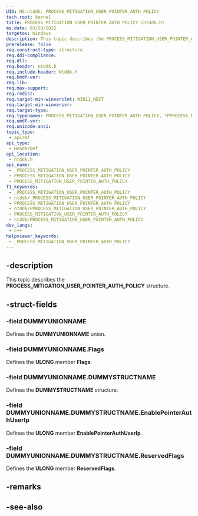 ```yaml
---
UID: NS:ntddk._PROCESS_MITIGATION_USER_POINTER_AUTH_POLICY
tech.root: kernel
title: PROCESS_MITIGATION_USER_POINTER_AUTH_POLICY (ntddk.h)
ms.date: 03/28/2022
targetos: Windows
description: This topic describes the PROCESS_MITIGATION_USER_POINTER_AUTH_POLICY structure.
prerelease: false
req.construct-type: structure
req.ddi-compliance: 
req.dll: 
req.header: ntddk.h
req.include-header: Ntddk.h
req.kmdf-ver: 
req.lib: 
req.max-support: 
req.redist: 
req.target-min-winverclnt: WIN11_NEXT
req.target-min-winversvr: 
req.target-type: 
req.typenames: PROCESS_MITIGATION_USER_POINTER_AUTH_POLICY, *PPROCESS_MITIGATION_USER_POINTER_AUTH_POLICY
req.umdf-ver: 
req.unicode-ansi: 
topic_type:
 - apiref
api_type:
 - HeaderDef
api_location:
 - ntddk.h
api_name:
 - _PROCESS_MITIGATION_USER_POINTER_AUTH_POLICY
 - PPROCESS_MITIGATION_USER_POINTER_AUTH_POLICY
 - PROCESS_MITIGATION_USER_POINTER_AUTH_POLICY
f1_keywords:
 - _PROCESS_MITIGATION_USER_POINTER_AUTH_POLICY
 - ntddk/_PROCESS_MITIGATION_USER_POINTER_AUTH_POLICY
 - PPROCESS_MITIGATION_USER_POINTER_AUTH_POLICY
 - ntddk/PPROCESS_MITIGATION_USER_POINTER_AUTH_POLICY
 - PROCESS_MITIGATION_USER_POINTER_AUTH_POLICY
 - ntddk/PROCESS_MITIGATION_USER_POINTER_AUTH_POLICY
dev_langs:
 - c++
helpviewer_keywords:
 - _PROCESS_MITIGATION_USER_POINTER_AUTH_POLICY
---
```


## -description

This topic describes the **PROCESS_MITIGATION_USER_POINTER_AUTH_POLICY** structure.

## -struct-fields

### -field DUMMYUNIONNAME

Defines the **DUMMYUNIONNAME** union.

### -field DUMMYUNIONNAME.Flags

Defines the **ULONG** member **Flags**.

### -field DUMMYUNIONNAME.DUMMYSTRUCTNAME

Defines the **DUMMYSTRUCTNAME** structure.

### -field DUMMYUNIONNAME.DUMMYSTRUCTNAME.EnablePointerAuthUserIp

Defines the **ULONG** member **EnablePointerAuthUserIp**.

### -field DUMMYUNIONNAME.DUMMYSTRUCTNAME.ReservedFlags

Defines the **ULONG** member **ReservedFlags**.

## -remarks

## -see-also

